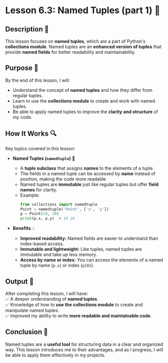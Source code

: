 # Lesson 6.3: Named Tuples (part 1) 🔹

## Description 📝

This lesson focuses on **named tuples**, which are a part of Python's **collections module**.
Named tuples are an **enhanced version of tuples** that provide **named fields** for better readability and maintainability.

## Purpose 🎯

By the end of this lesson, I will:

-   Understand the concept of **named tuples** and how they differ from regular tuples.
-   Learn to use the **collections module** to create and work with named tuples.
-   Be able to apply named tuples to improve the **clarity and structure** of my code.

## How It Works 🔍

Key topics covered in this lesson:

-   **Named Tuples (`namedtuple`)** 🔑

    -   A **tuple subclass** that assigns **names** to the elements of a tuple.
    -   The fields in a named tuple can be accessed by **name** instead of position, making the code more readable.
    -   Named tuples are **immutable** just like regular tuples but offer **field names** for clarity.
    -   Example:
        ```python
        from collections import namedtuple
        Point = namedtuple('Point', ['x', 'y'])
        p = Point(10, 20)
        print(p.x, p.y)  # 10 20
        ```

-   **Benefits** 💡
    -   **Improved readability:** Named fields are easier to understand than index-based access.
    -   **Immutable and lightweight:** Like tuples, named tuples are immutable and take up less memory.
    -   **Access by name or index:** You can access the elements of a named tuple by name (`p.x`) or index (`p[0]`).

## Output 📜

After completing this lesson, I will have:  
✅ A deeper understanding of **named tuples**.  
✅ Knowledge of how to **use the collections module** to create and manipulate named tuples.  
✅ Improved my ability to write **more readable and maintainable code**.

## Conclusion 🚀

Named tuples are a **useful tool** for structuring data in a clear and organized way.
This lesson introduces me to their advantages, and as I progress, I will be able to apply them effectively in my projects.

